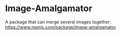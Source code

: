 # Image-Amalgamator
A package that can merge several images together: https://www.npmjs.com/package/image-amalgamator
